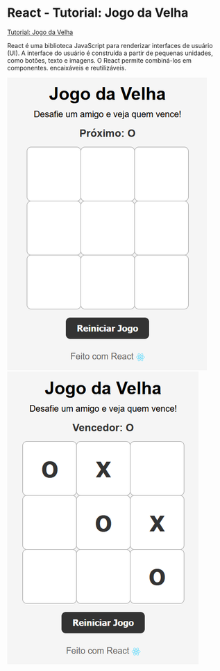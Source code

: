 # React  - Tutorial: Jogo da Velha

[Tutorial: Jogo da Velha](https://pt-br.react.dev/learn/tutorial-tic-tac-toe)

React é uma biblioteca JavaScript para renderizar interfaces de usuário (UI). A interface do usuário é construída a partir de pequenas unidades, como botões, texto e imagens. O React permite combiná-los em componentes. encaixáveis ​​e reutilizáveis. 

![Interface](./imagem1.png)
![Interface](./imagem2.png)
